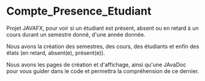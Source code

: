 # Compte_Presence_Etudiant
Projet JAVAFX, pour voir si un étudiant est présent, absent ou en retard à un cours durant un semestre donné, d'une année donnée.

Nous avons la création des semestres, des cours, des étudiants et enfin des états (en retard, absent(e), présent(e)).

Nous avons les pages de création et d'affichage, ainsi qu'une JAvaDoc pour vous guider dans le code et permettra la compréhension de ce dernier.


